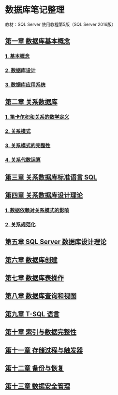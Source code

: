 # 数据库笔记整理

教材：SQL Server 使用教程第5版（SQL Server 2016版）

## [第一章 数据库基本概念][第一章]

### [1. 基本概念][基本概念]

### [2. 数据库设计][数据库设计]

### [3. 数据库应用系统][数据库应用系统]

## [第二章 关系数据库][第二章]

### [1. 笛卡尔积和关系的数学定义][笛卡尔积和关系的数学定义]

### [2. 关系模式][关系模式]

### [3. 关系模式的完整性][关系模型的完整性]

### [4. 关系代数运算][关系代数运算]

## [第三章 关系数据库标准语言 SQL][第三章]

## [第四章 关系数据库设计理论][第四章]

### [1. 数据依赖对关系模式的影响][数据依赖对关系模式的影响]

### [2. 关系规范化][关系规范化]

## [第五章 SQL Server 数据库设计理论][第五章]

## [第六章 数据库创建][第六章]

## [第七章 数据库表操作][第七章]

## [第八章 数据库查询和视图][第八章]

## [第九章 T-SQL 语言][第九章]

## [第十章 索引与数据完整性][第十章]

## [第十一章 存储过程与触发器][第十一章]

## [第十二章 备份与恢复][第十二章]

## [第十三章 数据安全管理][第十三章]

[第一章]: 数据库基本概念.md
[基本概念]: 数据库基本概念.md#1-基本概念
[数据库设计]: 数据库基本概念.md#2-数据库设计
[数据库应用系统]: 数据库基本概念.md#3-数据库应用系统

[第二章]: 关系数据库.md
[笛卡尔积和关系的数学定义]: 关系数据库.md#1-笛卡尔积和关系的数学定义
[关系模式]: 关系数据库.md#2-关系模式
[关系模型的完整性]: 关系数据库.md#3-关系模型的完整性
[关系代数运算]: 关系数据库.md#4-关系代数运算

[第三章]: 关系数据库标准语言SQL.md

[第四章]: 关系数据库设计理论.md
[数据依赖对关系模式的影响]: 关系数据库设计理论.md#1-数据依赖对关系模式的影响
[关系规范化]: 关系数据库设计理论.md#2-关系规范化

[第五章]: SQL_Server数据库设计理论.md
[第六章]: 数据库创建.md
[第七章]: 数据库表操作.md
[第八章]: 数据库查询和视图.md
[第九章]: T-SQL语言.md
[第十章]: 索引与数据完整性.md
[第十一章]: 存储过程与触发器.md
[第十二章]: 备份与恢复.md
[第十三章]: 数据安全管理.md
